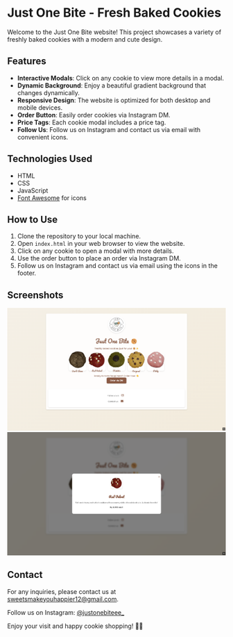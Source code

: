 # Just One Bite - Fresh Baked Cookies

Welcome to the Just One Bite website! This project showcases a variety of freshly baked cookies with a modern and cute design.

## Features

- **Interactive Modals**: Click on any cookie to view more details in a modal.
- **Dynamic Background**: Enjoy a beautiful gradient background that changes dynamically.
- **Responsive Design**: The website is optimized for both desktop and mobile devices.
- **Order Button**: Easily order cookies via Instagram DM.
- **Price Tags**: Each cookie modal includes a price tag.
- **Follow Us**: Follow us on Instagram and contact us via email with convenient icons.

## Technologies Used

- HTML
- CSS
- JavaScript
- [Font Awesome](https://fontawesome.com/) for icons

## How to Use

1. Clone the repository to your local machine.
2. Open `index.html` in your web browser to view the website.
3. Click on any cookie to open a modal with more details.
4. Use the order button to place an order via Instagram DM.
5. Follow us on Instagram and contact us via email using the icons in the footer.

## Screenshots

![Homepage](screenshots/homepage.png)
![Modal](screenshots/modal.png)

## Contact

For any inquiries, please contact us at [sweetsmakeyouhappier12@gmail.com](mailto:sweetsmakeyouhappier12@gmail.com).

Follow us on Instagram: [@justonebiteee_](https://instagram.com/justonebiteee_)

Enjoy your visit and happy cookie shopping! 🍪✨
